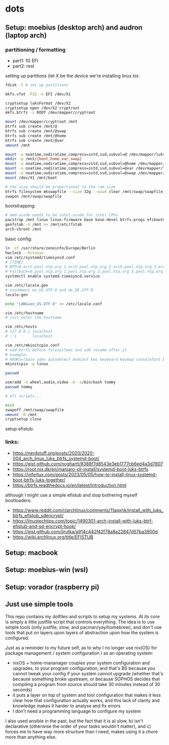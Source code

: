 # dots

## Setup: moebius (desktop arch) and audron (laptop arch)

### partitioning / formatting

- part1: 1G EFI
- part2: rest

setting up partitions (let X be the device we're installing linux to):

```sh
fdisk -l # set up partitions

mkfs.vfat -F32 -n EFI /dev/X1

cryptsetup luksFormat /dev/X2
cryptsetup open /dev/X2 cryptroot
mkfs.btrfs -L ROOT /dev/mapper/cryptroot

mount /dev/mapper/cryptroot /mnt
btrfs sub create /mnt/@
btrfs sub create /mnt/@swap
btrfs sub create /mnt/@home
btrfs sub create /mnt/@var
umount /mnt

mount -o noatime,nodiratime,compress=zstd,ssd,subvol=@ /dev/mapper/luks /mnt
mkdir -p /mnt/{boot,home,var,swap}
mount -o noatime,nodiratime,compress=zstd,ssd,subvol=@home /dev/mapper/luks /mnt/home
mount -o noatime,nodiratime,compress=zstd,ssd,subvol=@var /dev/mapper/luks /mnt/var
mount -o noatime,nodiratime,compress=zstd,ssd,subvol=@swap /dev/mapper/luks /mnt/swap
mount /dev/X1 /mnt/boot

# the size should be proportional to the ram size
btrfs filesystem mkswapfile --size 32g --uuid clear /mnt/swap/swapfile
swapon /mnt/swap/swapfile
```

bootstrapping:

```sh
# amd-ucode needs to be intel-ucode for intel CPUs
pacstrap /mnt linux linux-firmware base base-devel btrfs-progs efibootmgr amd-ucode networkmanager sudo git vim just
genfstab -U /mnt >> /mnt/etc/fstab
arch-chroot /mnt
```

basic config:

```sh
ln -sf /usr/share/zoneinfo/Europe/Berlin
hwclock --hctosys
vim /etc/systemd/timesyncd.conf
# [TIME]
# NTP=0.arch.pool.ntp.org 1.arch.pool.ntp.org 2.arch.pool.ntp.org 3.arch.pool.ntp.org
# Fallback=0.pool.ntp.org 1.pool.ntp.org 2.pool.ntp.org 3.pool.ntp.org
systemctl enable systemd-timesyncd.service

vim /etc/locale.gen
# uncomment en_US.UTF-8 and de_DE.UTF-8
locale-gen

echo "LANG=en_US.UTF-8" >> /etc/locale.conf

vim /etc/hostname
# just enter the hostname

vim /etc/hosts
# 127.0.0.1 localhost
# ::1       localhost

vim /etc/mkinitcpio.conf
# add btrfs before filesystems and add resume after it
# example:
# HOOKS=(base udev autodetect modconf kms keyboard keymap consolefont block btrfs filesystems resume fsck)
mkinitcpio -p linux

passwd

useradd -G wheel,audio,video -m -s/bin/bash tommy
passwd tommy

# efi scripts...

exit
swapoff /mnt/swap/swapfile
umount -R /mnt
cryptsetup close
```

setup efistub:

### links:

- https://nerdstuff.org/posts/2020/2020-004_arch_linux_luks_btrfs_systemd-boot/
- https://gist.github.com/noghartt/8388f7d8543e3eb1777cb6ed4a3d7807
- https://root.nix.dk/en/manjaro-cli-install/systemd-boot-luks-btrfs
- https://infertux.com/posts/2023/05/05/how-to-install-linux-systemd-boot-btrfs-luks-together/
- https://btrfs.readthedocs.io/en/latest/Introduction.html

although I might use a simple efistub and stop bothering myself bootloaders:

- https://www.reddit.com/r/archlinux/comments/11aqxnk/install_with_luks_btrfs_efistub_sdencrypt/
- https://linustechtips.com/topic/1490301-arch-install-with-luks-btrf-efistub-and-sd-encrypt-hook/
- https://gist.github.com/jirutka/a914c442f42f78a8a22847d57ba3900d
- https://wiki.archlinux.org/title/EFISTUB

## Setup: macbook

## Setup: moebius-win (wsl)

## Setup: vorador (raspberry pi)

## Just use simple tools

This repo contains my dotfiles and scripts to setup my systems.
At its core is simply a little justfile script that controls everything.
The idea is to use simple tools (only justfile, stow, and pacman/yay/homebrew),
and don't use tools that put on layers upon layers of abstraction upon how the
system is configured.

Just as a reminder to my future self, as to why I no longer use nix(OS) for
package management / system configuration / as an operating system:

- nixOS + home-mananager couples your system configuration and upgrades, to your
  program configuration, and that's BS because you cannot tweak your config if
  your system cannot upgrade (whether that's because something broke upstream,
  or because SOPHOS decides that compiling a program from source should take
  30 minutes instead of 30 seconds)
- it puts a layer on top of system and tool configuration that makes it less
  clear how that configuration actually works, and this lack of clarity and
  knowledge makes it harder to analyse and fix errors
- I don't need a programming language to configure my system

I also used ansible in the past, but the fact that it is a) slow, b) isn't
declarative (otherwise the order of your tasks wouldn't matter), and c) forces
me to have way more structure than I need, makes using it a chore more than
anything else.
